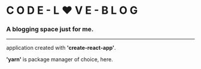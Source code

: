 # C O D E - L ♥ V E - B L O G
### A blogging space just for me.
---
application created with **'create-react-app'**.

**'yarn'** is package manager of choice, here.